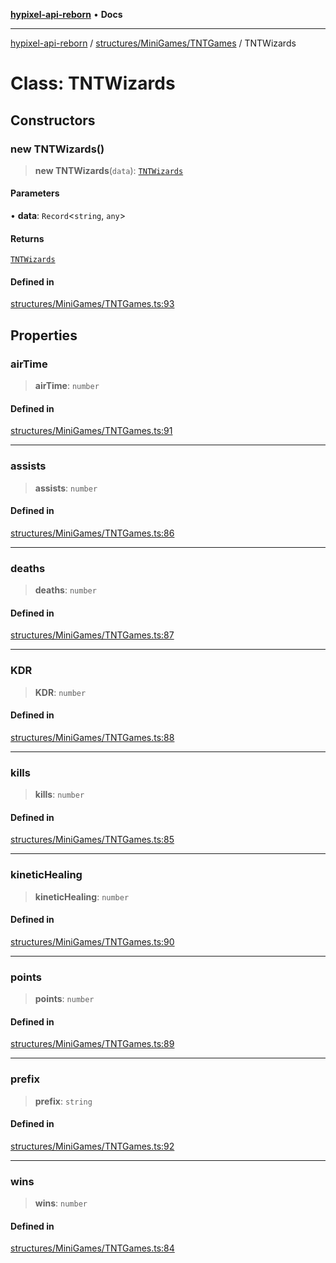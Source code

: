 [**hypixel-api-reborn**](../../../../README.md) • **Docs**

***

[hypixel-api-reborn](../../../../modules.md) / [structures/MiniGames/TNTGames](../README.md) / TNTWizards

# Class: TNTWizards

## Constructors

### new TNTWizards()

> **new TNTWizards**(`data`): [`TNTWizards`](TNTWizards.md)

#### Parameters

• **data**: `Record`\<`string`, `any`\>

#### Returns

[`TNTWizards`](TNTWizards.md)

#### Defined in

[structures/MiniGames/TNTGames.ts:93](https://github.com/Kathund/REBORN-docs-TEST/blob/226e7f6a62bb6bca87ef0828ac84e9098d59f860/src/structures/MiniGames/TNTGames.ts#L93)

## Properties

### airTime

> **airTime**: `number`

#### Defined in

[structures/MiniGames/TNTGames.ts:91](https://github.com/Kathund/REBORN-docs-TEST/blob/226e7f6a62bb6bca87ef0828ac84e9098d59f860/src/structures/MiniGames/TNTGames.ts#L91)

***

### assists

> **assists**: `number`

#### Defined in

[structures/MiniGames/TNTGames.ts:86](https://github.com/Kathund/REBORN-docs-TEST/blob/226e7f6a62bb6bca87ef0828ac84e9098d59f860/src/structures/MiniGames/TNTGames.ts#L86)

***

### deaths

> **deaths**: `number`

#### Defined in

[structures/MiniGames/TNTGames.ts:87](https://github.com/Kathund/REBORN-docs-TEST/blob/226e7f6a62bb6bca87ef0828ac84e9098d59f860/src/structures/MiniGames/TNTGames.ts#L87)

***

### KDR

> **KDR**: `number`

#### Defined in

[structures/MiniGames/TNTGames.ts:88](https://github.com/Kathund/REBORN-docs-TEST/blob/226e7f6a62bb6bca87ef0828ac84e9098d59f860/src/structures/MiniGames/TNTGames.ts#L88)

***

### kills

> **kills**: `number`

#### Defined in

[structures/MiniGames/TNTGames.ts:85](https://github.com/Kathund/REBORN-docs-TEST/blob/226e7f6a62bb6bca87ef0828ac84e9098d59f860/src/structures/MiniGames/TNTGames.ts#L85)

***

### kineticHealing

> **kineticHealing**: `number`

#### Defined in

[structures/MiniGames/TNTGames.ts:90](https://github.com/Kathund/REBORN-docs-TEST/blob/226e7f6a62bb6bca87ef0828ac84e9098d59f860/src/structures/MiniGames/TNTGames.ts#L90)

***

### points

> **points**: `number`

#### Defined in

[structures/MiniGames/TNTGames.ts:89](https://github.com/Kathund/REBORN-docs-TEST/blob/226e7f6a62bb6bca87ef0828ac84e9098d59f860/src/structures/MiniGames/TNTGames.ts#L89)

***

### prefix

> **prefix**: `string`

#### Defined in

[structures/MiniGames/TNTGames.ts:92](https://github.com/Kathund/REBORN-docs-TEST/blob/226e7f6a62bb6bca87ef0828ac84e9098d59f860/src/structures/MiniGames/TNTGames.ts#L92)

***

### wins

> **wins**: `number`

#### Defined in

[structures/MiniGames/TNTGames.ts:84](https://github.com/Kathund/REBORN-docs-TEST/blob/226e7f6a62bb6bca87ef0828ac84e9098d59f860/src/structures/MiniGames/TNTGames.ts#L84)
